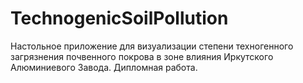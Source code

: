 # TechnogenicSoilPollution
Настольное приложение для визуализации степени техногенного загрязнения почвенного покрова в зоне влияния Иркутского Алюминиевого Завода. Дипломная работа.
